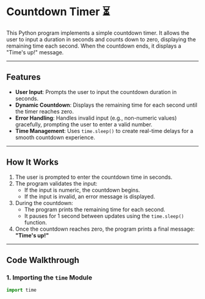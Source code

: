 # Countdown Timer ⏳

This Python program implements a simple countdown timer. It allows the user to input a duration in seconds and counts down to zero, displaying the remaining time each second. When the countdown ends, it displays a "Time's up!" message.

---

## Features
- **User Input**: Prompts the user to input the countdown duration in seconds.
- **Dynamic Countdown**: Displays the remaining time for each second until the timer reaches zero.
- **Error Handling**: Handles invalid input (e.g., non-numeric values) gracefully, prompting the user to enter a valid number.
- **Time Management**: Uses `time.sleep()` to create real-time delays for a smooth countdown experience.

---

## How It Works
1. The user is prompted to enter the countdown time in seconds.
2. The program validates the input:
   - If the input is numeric, the countdown begins.
   - If the input is invalid, an error message is displayed.
3. During the countdown:
   - The program prints the remaining time for each second.
   - It pauses for 1 second between updates using the `time.sleep()` function.
4. Once the countdown reaches zero, the program prints a final message: **"Time's up!"**

---

## Code Walkthrough
### 1. **Importing the `time` Module**
```python
import time
